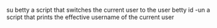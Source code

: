 su betty a script that switches the current user to the user betty
id -un a script that prints the effective username of the current user
